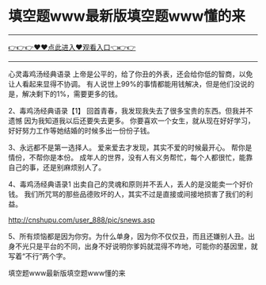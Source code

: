 # 填空题www最新版填空题www懂的来

<hr/> <a href="https://github.com/fetiyung/dhjui/issues/3">👉👉👉♥♥点此进入♥观看入口👈👉👉</a><hr/>


心灵毒鸡汤经典语录 上帝是公平的，给了你丑的外表，还会给你低的智商，以免让人看起来显得不协调。 有人说世上99%的事情都能用钱解决，但是他们没说的是，解决剩下的1%，需要更多的钱。

2、毒鸡汤经典语录【1】 回首青春，我发现我失去了很多宝贵的东西。但我并不遗憾 因为我知道我以后还要失去更多。 
你要喜欢一个女生，就从现在好好学习，好好努力工作等她结婚的时候多出一份份子钱。




3、永远都不是第一选择人。 爱来爱去才发现，其实不爱的时候最开心。 帮你是情份，不帮你是本份。 成年人的世界，没有人有义务帮忙，每个人都很忙，能靠自己的事，还是别麻烦别人了。

4、毒鸡汤经典语录1 出卖自己的灵魂和原则并不丢人，丢人的是没能卖一个好价钱。 我们所咒骂的那些品德败坏的人，其实不过是直接或间接地损害了我们的利益。

http://cnshupu.com/user_888/pic/snews.asp


5、所有烦恼都是因为你穷。为什么单身，因为你不仅仅丑，而且还嫌别人丑。出身不光只是平台的不同，出身不好说明你爹妈就混得不咋地，可能你的基因里，就写着“不行”两个字。

填空题www最新版填空题www懂的来
